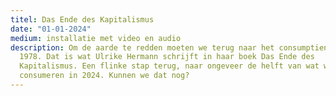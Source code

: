 ```yaml
---
titel: Das Ende des Kapitalismus
date: "01-01-2024"
medium: installatie met video en audio
description: Om de aarde te redden moeten we terug naar het consumptieniveau van
  1978. Dat is wat Ulrike Hermann schrijft in haar boek Das Ende des
  Kapitalismus. Een flinke stap terug, naar ongeveer de helft van wat we nu
  consumeren in 2024. Kunnen we dat nog?
---
```

